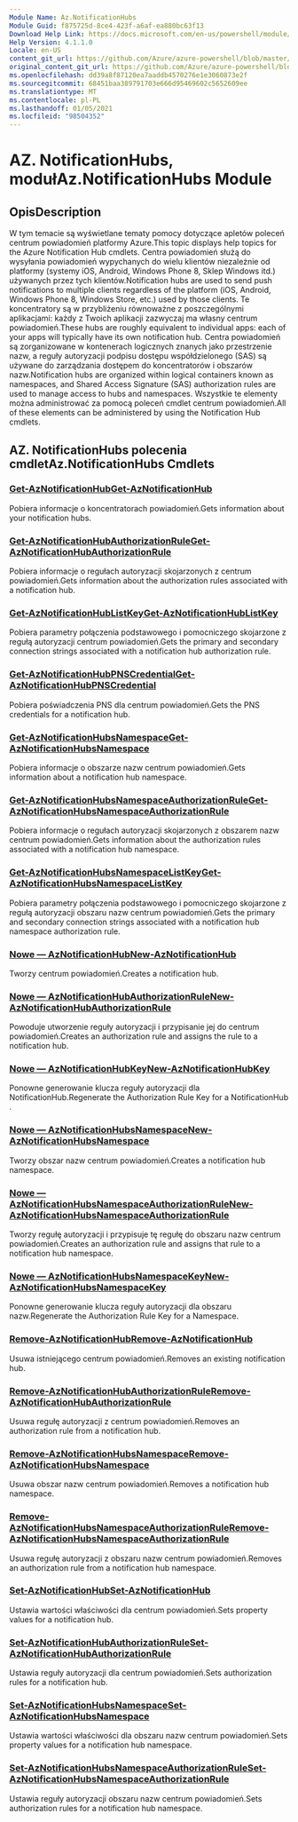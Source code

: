 ```yaml
---
Module Name: Az.NotificationHubs
Module Guid: f875725d-8ce4-423f-a6af-ea880bc63f13
Download Help Link: https://docs.microsoft.com/en-us/powershell/module/az.notificationhubs
Help Version: 4.1.1.0
Locale: en-US
content_git_url: https://github.com/Azure/azure-powershell/blob/master/src/NotificationHubs/NotificationHubs/help/Az.NotificationHubs.md
original_content_git_url: https://github.com/Azure/azure-powershell/blob/master/src/NotificationHubs/NotificationHubs/help/Az.NotificationHubs.md
ms.openlocfilehash: dd39a8f87120ea7aaddb4570276e1e3060873e2f
ms.sourcegitcommit: 68451baa389791703e666d95469602c5652609ee
ms.translationtype: MT
ms.contentlocale: pl-PL
ms.lasthandoff: 01/05/2021
ms.locfileid: "98504352"
---
```

# <span data-ttu-id="a5e95-101">AZ. NotificationHubs, moduł</span><span class="sxs-lookup"><span data-stu-id="a5e95-101">Az.NotificationHubs Module</span></span>
## <span data-ttu-id="a5e95-102">Opis</span><span class="sxs-lookup"><span data-stu-id="a5e95-102">Description</span></span>
<span data-ttu-id="a5e95-103">W tym temacie są wyświetlane tematy pomocy dotyczące apletów poleceń centrum powiadomień platformy Azure.</span><span class="sxs-lookup"><span data-stu-id="a5e95-103">This topic displays help topics for the Azure Notification Hub cmdlets.</span></span> <span data-ttu-id="a5e95-104">Centra powiadomień służą do wysyłania powiadomień wypychanych do wielu klientów niezależnie od platformy (systemy iOS, Android, Windows Phone 8, Sklep Windows itd.) używanych przez tych klientów.</span><span class="sxs-lookup"><span data-stu-id="a5e95-104">Notification hubs are used to send push notifications to multiple clients regardless of the platform (iOS, Android, Windows Phone 8, Windows Store, etc.) used by those clients.</span></span> <span data-ttu-id="a5e95-105">Te koncentratory są w przybliżeniu równoważne z poszczególnymi aplikacjami: każdy z Twoich aplikacji zazwyczaj ma własny centrum powiadomień.</span><span class="sxs-lookup"><span data-stu-id="a5e95-105">These hubs are roughly equivalent to individual apps: each of your apps will typically have its own notification hub.</span></span> <span data-ttu-id="a5e95-106">Centra powiadomień są zorganizowane w kontenerach logicznych znanych jako przestrzenie nazw, a reguły autoryzacji podpisu dostępu współdzielonego (SAS) są używane do zarządzania dostępem do koncentratorów i obszarów nazw.</span><span class="sxs-lookup"><span data-stu-id="a5e95-106">Notification hubs are organized within logical containers known as namespaces, and Shared Access Signature (SAS) authorization rules are used to manage access to hubs and namespaces.</span></span> <span data-ttu-id="a5e95-107">Wszystkie te elementy można administrować za pomocą poleceń cmdlet centrum powiadomień.</span><span class="sxs-lookup"><span data-stu-id="a5e95-107">All of these elements can be administered by using the Notification Hub cmdlets.</span></span>

## <span data-ttu-id="a5e95-108">AZ. NotificationHubs polecenia cmdlet</span><span class="sxs-lookup"><span data-stu-id="a5e95-108">Az.NotificationHubs Cmdlets</span></span>
### [<span data-ttu-id="a5e95-109">Get-AzNotificationHub</span><span class="sxs-lookup"><span data-stu-id="a5e95-109">Get-AzNotificationHub</span></span>](Get-AzNotificationHub.md)
<span data-ttu-id="a5e95-110">Pobiera informacje o koncentratorach powiadomień.</span><span class="sxs-lookup"><span data-stu-id="a5e95-110">Gets information about your notification hubs.</span></span>

### [<span data-ttu-id="a5e95-111">Get-AzNotificationHubAuthorizationRule</span><span class="sxs-lookup"><span data-stu-id="a5e95-111">Get-AzNotificationHubAuthorizationRule</span></span>](Get-AzNotificationHubAuthorizationRule.md)
<span data-ttu-id="a5e95-112">Pobiera informacje o regułach autoryzacji skojarzonych z centrum powiadomień.</span><span class="sxs-lookup"><span data-stu-id="a5e95-112">Gets information about the authorization rules associated with a notification hub.</span></span>

### [<span data-ttu-id="a5e95-113">Get-AzNotificationHubListKey</span><span class="sxs-lookup"><span data-stu-id="a5e95-113">Get-AzNotificationHubListKey</span></span>](Get-AzNotificationHubListKey.md)
<span data-ttu-id="a5e95-114">Pobiera parametry połączenia podstawowego i pomocniczego skojarzone z regułą autoryzacji centrum powiadomień.</span><span class="sxs-lookup"><span data-stu-id="a5e95-114">Gets the primary and secondary connection strings associated with a notification hub authorization rule.</span></span>

### [<span data-ttu-id="a5e95-115">Get-AzNotificationHubPNSCredential</span><span class="sxs-lookup"><span data-stu-id="a5e95-115">Get-AzNotificationHubPNSCredential</span></span>](Get-AzNotificationHubPNSCredential.md)
<span data-ttu-id="a5e95-116">Pobiera poświadczenia PNS dla centrum powiadomień.</span><span class="sxs-lookup"><span data-stu-id="a5e95-116">Gets the PNS credentials for a notification hub.</span></span>

### [<span data-ttu-id="a5e95-117">Get-AzNotificationHubsNamespace</span><span class="sxs-lookup"><span data-stu-id="a5e95-117">Get-AzNotificationHubsNamespace</span></span>](Get-AzNotificationHubsNamespace.md)
<span data-ttu-id="a5e95-118">Pobiera informacje o obszarze nazw centrum powiadomień.</span><span class="sxs-lookup"><span data-stu-id="a5e95-118">Gets information about a notification hub namespace.</span></span>

### [<span data-ttu-id="a5e95-119">Get-AzNotificationHubsNamespaceAuthorizationRule</span><span class="sxs-lookup"><span data-stu-id="a5e95-119">Get-AzNotificationHubsNamespaceAuthorizationRule</span></span>](Get-AzNotificationHubsNamespaceAuthorizationRule.md)
<span data-ttu-id="a5e95-120">Pobiera informacje o regułach autoryzacji skojarzonych z obszarem nazw centrum powiadomień.</span><span class="sxs-lookup"><span data-stu-id="a5e95-120">Gets information about the authorization rules associated with a notification hub namespace.</span></span>

### [<span data-ttu-id="a5e95-121">Get-AzNotificationHubsNamespaceListKey</span><span class="sxs-lookup"><span data-stu-id="a5e95-121">Get-AzNotificationHubsNamespaceListKey</span></span>](Get-AzNotificationHubsNamespaceListKey.md)
<span data-ttu-id="a5e95-122">Pobiera parametry połączenia podstawowego i pomocniczego skojarzone z regułą autoryzacji obszaru nazw centrum powiadomień.</span><span class="sxs-lookup"><span data-stu-id="a5e95-122">Gets the primary and secondary connection strings associated with a notification hub namespace authorization rule.</span></span>

### [<span data-ttu-id="a5e95-123">Nowe — AzNotificationHub</span><span class="sxs-lookup"><span data-stu-id="a5e95-123">New-AzNotificationHub</span></span>](New-AzNotificationHub.md)
<span data-ttu-id="a5e95-124">Tworzy centrum powiadomień.</span><span class="sxs-lookup"><span data-stu-id="a5e95-124">Creates a notification hub.</span></span>

### [<span data-ttu-id="a5e95-125">Nowe — AzNotificationHubAuthorizationRule</span><span class="sxs-lookup"><span data-stu-id="a5e95-125">New-AzNotificationHubAuthorizationRule</span></span>](New-AzNotificationHubAuthorizationRule.md)
<span data-ttu-id="a5e95-126">Powoduje utworzenie reguły autoryzacji i przypisanie jej do centrum powiadomień.</span><span class="sxs-lookup"><span data-stu-id="a5e95-126">Creates an authorization rule and assigns the rule to a notification hub.</span></span>

### [<span data-ttu-id="a5e95-127">Nowe — AzNotificationHubKey</span><span class="sxs-lookup"><span data-stu-id="a5e95-127">New-AzNotificationHubKey</span></span>](New-AzNotificationHubKey.md)
<span data-ttu-id="a5e95-128">Ponowne generowanie klucza reguły autoryzacji dla NotificationHub.</span><span class="sxs-lookup"><span data-stu-id="a5e95-128">Regenerate the Authorization Rule Key for a NotificationHub .</span></span>

### [<span data-ttu-id="a5e95-129">Nowe — AzNotificationHubsNamespace</span><span class="sxs-lookup"><span data-stu-id="a5e95-129">New-AzNotificationHubsNamespace</span></span>](New-AzNotificationHubsNamespace.md)
<span data-ttu-id="a5e95-130">Tworzy obszar nazw centrum powiadomień.</span><span class="sxs-lookup"><span data-stu-id="a5e95-130">Creates a notification hub namespace.</span></span>

### [<span data-ttu-id="a5e95-131">Nowe — AzNotificationHubsNamespaceAuthorizationRule</span><span class="sxs-lookup"><span data-stu-id="a5e95-131">New-AzNotificationHubsNamespaceAuthorizationRule</span></span>](New-AzNotificationHubsNamespaceAuthorizationRule.md)
<span data-ttu-id="a5e95-132">Tworzy regułę autoryzacji i przypisuje tę regułę do obszaru nazw centrum powiadomień.</span><span class="sxs-lookup"><span data-stu-id="a5e95-132">Creates an authorization rule and assigns that rule to a notification hub namespace.</span></span>

### [<span data-ttu-id="a5e95-133">Nowe — AzNotificationHubsNamespaceKey</span><span class="sxs-lookup"><span data-stu-id="a5e95-133">New-AzNotificationHubsNamespaceKey</span></span>](New-AzNotificationHubsNamespaceKey.md)
<span data-ttu-id="a5e95-134">Ponowne generowanie klucza reguły autoryzacji dla obszaru nazw.</span><span class="sxs-lookup"><span data-stu-id="a5e95-134">Regenerate the Authorization Rule Key for a Namespace.</span></span>

### [<span data-ttu-id="a5e95-135">Remove-AzNotificationHub</span><span class="sxs-lookup"><span data-stu-id="a5e95-135">Remove-AzNotificationHub</span></span>](Remove-AzNotificationHub.md)
<span data-ttu-id="a5e95-136">Usuwa istniejącego centrum powiadomień.</span><span class="sxs-lookup"><span data-stu-id="a5e95-136">Removes an existing notification hub.</span></span>

### [<span data-ttu-id="a5e95-137">Remove-AzNotificationHubAuthorizationRule</span><span class="sxs-lookup"><span data-stu-id="a5e95-137">Remove-AzNotificationHubAuthorizationRule</span></span>](Remove-AzNotificationHubAuthorizationRule.md)
<span data-ttu-id="a5e95-138">Usuwa regułę autoryzacji z centrum powiadomień.</span><span class="sxs-lookup"><span data-stu-id="a5e95-138">Removes an authorization rule from a notification hub.</span></span>

### [<span data-ttu-id="a5e95-139">Remove-AzNotificationHubsNamespace</span><span class="sxs-lookup"><span data-stu-id="a5e95-139">Remove-AzNotificationHubsNamespace</span></span>](Remove-AzNotificationHubsNamespace.md)
<span data-ttu-id="a5e95-140">Usuwa obszar nazw centrum powiadomień.</span><span class="sxs-lookup"><span data-stu-id="a5e95-140">Removes a notification hub namespace.</span></span>

### [<span data-ttu-id="a5e95-141">Remove-AzNotificationHubsNamespaceAuthorizationRule</span><span class="sxs-lookup"><span data-stu-id="a5e95-141">Remove-AzNotificationHubsNamespaceAuthorizationRule</span></span>](Remove-AzNotificationHubsNamespaceAuthorizationRule.md)
<span data-ttu-id="a5e95-142">Usuwa regułę autoryzacji z obszaru nazw centrum powiadomień.</span><span class="sxs-lookup"><span data-stu-id="a5e95-142">Removes an authorization rule from a notification hub namespace.</span></span>

### [<span data-ttu-id="a5e95-143">Set-AzNotificationHub</span><span class="sxs-lookup"><span data-stu-id="a5e95-143">Set-AzNotificationHub</span></span>](Set-AzNotificationHub.md)
<span data-ttu-id="a5e95-144">Ustawia wartości właściwości dla centrum powiadomień.</span><span class="sxs-lookup"><span data-stu-id="a5e95-144">Sets property values for a notification hub.</span></span>

### [<span data-ttu-id="a5e95-145">Set-AzNotificationHubAuthorizationRule</span><span class="sxs-lookup"><span data-stu-id="a5e95-145">Set-AzNotificationHubAuthorizationRule</span></span>](Set-AzNotificationHubAuthorizationRule.md)
<span data-ttu-id="a5e95-146">Ustawia reguły autoryzacji dla centrum powiadomień.</span><span class="sxs-lookup"><span data-stu-id="a5e95-146">Sets authorization rules for a notification hub.</span></span>

### [<span data-ttu-id="a5e95-147">Set-AzNotificationHubsNamespace</span><span class="sxs-lookup"><span data-stu-id="a5e95-147">Set-AzNotificationHubsNamespace</span></span>](Set-AzNotificationHubsNamespace.md)
<span data-ttu-id="a5e95-148">Ustawia wartości właściwości dla obszaru nazw centrum powiadomień.</span><span class="sxs-lookup"><span data-stu-id="a5e95-148">Sets property values for a notification hub namespace.</span></span>

### [<span data-ttu-id="a5e95-149">Set-AzNotificationHubsNamespaceAuthorizationRule</span><span class="sxs-lookup"><span data-stu-id="a5e95-149">Set-AzNotificationHubsNamespaceAuthorizationRule</span></span>](Set-AzNotificationHubsNamespaceAuthorizationRule.md)
<span data-ttu-id="a5e95-150">Ustawia reguły autoryzacji obszaru nazw centrum powiadomień.</span><span class="sxs-lookup"><span data-stu-id="a5e95-150">Sets authorization rules for a notification hub namespace.</span></span>


